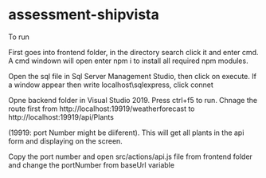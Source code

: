 # assessment-shipvista

To run

First goes into frontend folder, in the directory search click it and enter cmd. A cmd windown will open enter npm i to install all required npm modules.

Open the sql file in Sql Server Management Studio, then click on execute. If a window appear then write localhost\sqlexpress, click connet

Opne backend folder in Visual Studio 2019. Press ctrl+f5 to run. Chnage the route first from http://localhost:19919/weatherforecast to http://localhost:19919/api/Plants

(19919: port Number might be diiferent). This will get all plants in the api form and displaying on the screen.

Copy the port number and open src/actions/api.js file from frontend folder and change the portNumber from baseUrl variable
